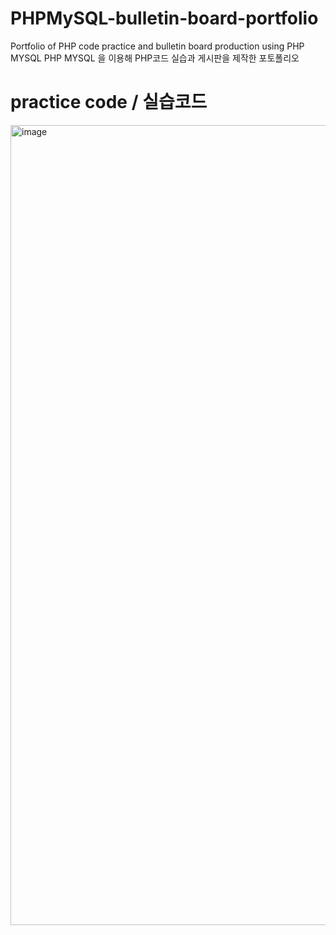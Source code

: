 # PHPMySQL-bulletin-board-portfolio
Portfolio of PHP code practice and bulletin board production using PHP MYSQL PHP MYSQL
을 이용해 PHP코드 실습과 게시판을 제작한 포토폴리오

# practice code / 실습코드
<img width="1280" alt="image" src="https://user-images.githubusercontent.com/109999749/215668501-9a8d45bf-c62c-40f2-9755-b452734cdd82.png">

